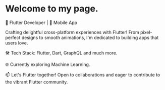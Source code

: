 # Welcome to my page.

🚀 Flutter Developer | 📱 Mobile App

Crafting delightful cross-platform experiences with Flutter! From pixel-perfect designs to smooth animations, I'm dedicated to building apps that users love.

🛠️ Tech Stack: Flutter, Dart, GraphQL and much more.

🌐 Currently exploring Machine Learning.

📫 Let's Flutter together! Open to collaborations and eager to contribute to the vibrant Flutter community.
